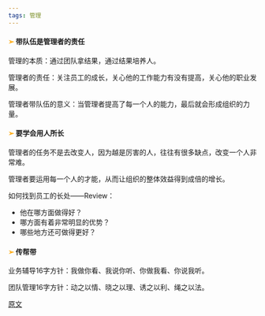 ```yaml
---
tags: 管理
---
```




#### <font color="orange">➢</font> 带队伍是管理者的责任

管理的本质：通过团队拿结果，通过结果培养人。

管理者的责任：关注员工的成长，关心他的工作能力有没有提高，关心他的职业发展。

管理者带队伍的意义：当管理者提高了每一个人的能力，最后就会形成组织的力量。

#### <font color="orange">➢</font> 要学会用人所长

管理者的任务不是去改变人，因为越是厉害的人，往往有很多缺点，改变一个人非常难。

管理者要运用每一个人的才能，从而让组织的整体效益得到成倍的增长。

如何找到员工的长处——Review：

* 他在哪方面做得好？
* 哪方面有着非常明显的优势？
* 哪些地方还可做得更好？

#### <font color="orange">➢</font> 传帮带

业务辅导16字方针：我做你看、我说你听、你做我看、你说我听。

团队管理16字方针：动之以情、晓之以理、诱之以利、绳之以法。

[原文](https://mp.weixin.qq.com/s/GlYQcG7_AyWOQJZNCybjrA)
